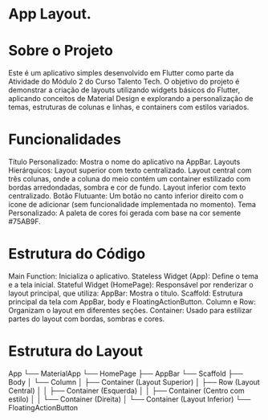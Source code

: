 # App Layout.
 
# Sobre o Projeto
Este é um aplicativo simples desenvolvido em Flutter como parte da Atividade do Módulo 2 do Curso Talento Tech. O objetivo do projeto é demonstrar a criação de layouts utilizando widgets básicos do Flutter, aplicando conceitos de Material Design e explorando a personalização de temas, estruturas de colunas e linhas, e containers com estilos variados.

# Funcionalidades
Título Personalizado: Mostra o nome do aplicativo na AppBar.
Layouts Hierárquicos:
Layout superior com texto centralizado.
Layout central com três colunas, onde a coluna do meio contém um container estilizado com bordas arredondadas, sombra e cor de fundo.
Layout inferior com texto centralizado.
Botão Flutuante: Um botão no canto inferior direito com o ícone de adicionar (sem funcionalidade implementada no momento).
Tema Personalizado: A paleta de cores foi gerada com base na cor semente #75AB9F.

# Estrutura do Código
Main Function: Inicializa o aplicativo.
Stateless Widget (App): Define o tema e a tela inicial.
Stateful Widget (HomePage): Responsável por renderizar o layout principal, que utiliza:
AppBar: Mostra o título.
Scaffold: Estrutura principal da tela com AppBar, body e FloatingActionButton.
Column e Row: Organizam o layout em diferentes seções.
Container: Usado para estilizar partes do layout com bordas, sombras e cores.

# Estrutura do Layout
App
└── MaterialApp
    └── HomePage
        ├── AppBar
        └── Scaffold
            ├── Body
            │   └── Column
            │       ├── Container (Layout Superior)
            │       ├── Row (Layout Central)
            │       │   ├── Container (Esquerda)
            │       │   ├── Container (Centro com estilo)
            │       │   └── Container (Direita)
            │       └── Container (Layout Inferior)
            └── FloatingActionButton
